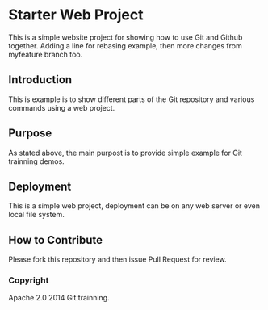 # Starter Web Project

This is a simple website project for showing how to
use Git and Github together. Adding a line for rebasing example, then
more changes from myfeature branch too.

## Introduction

This is example is to show different parts
of the Git repository and various commands
using a web project.

## Purpose

As stated above, the main purpost is to
provide simple example for Git trainning demos.

## Deployment

This is a simple web project, deployment
can be on any web server or even local
file system.

## How to Contribute

Please fork this repository and then issue Pull Request for review.

### Copyright

Apache 2.0
2014 Git.trainning.

